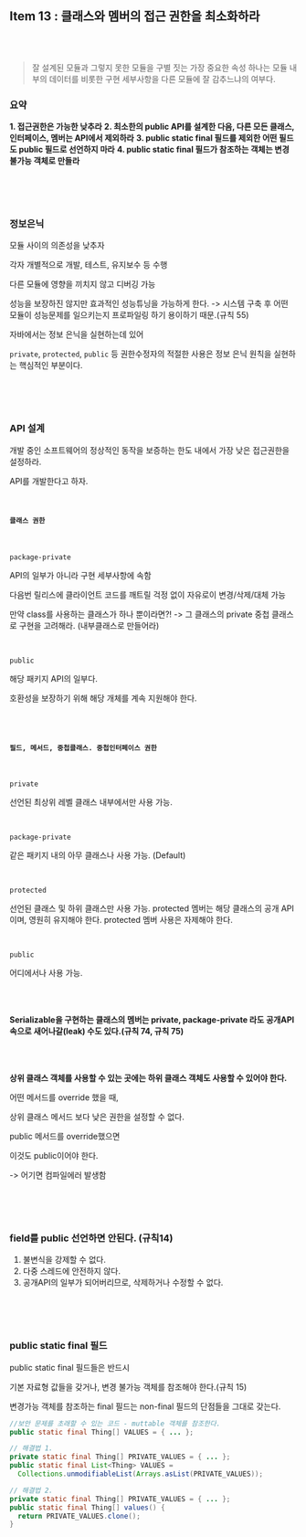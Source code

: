 ## Item 13 : 클래스와 멤버의 접근 권한을 최소화하라

<br/>
<br/>

>잘 설계된 모듈과 그렇지 못한 모듈을 구별 짓는 가장 중요한 속성 하나는 모듈 내부의 데이터를 비롯한 구현 세부사항을 다른 모듈에 잘 감추느냐의 여부다.

### 요약
**1. 접근권한은 가능한 낮추라**
**2. 최소한의 public API를 설계한 다음, 다른 모든 클래스, 인터페이스, 멤버는 API에서 제외하라**
**3. public static final 필드를 제외한 어떤 필드도 public 필드로 선언하지 마라**
**4. public static final 필드가 참조하는 객체는 변경 불가능 객체로 만들라**

<br/>
<br/>
<br/>

### 정보은닉

모듈 사이의 의존성을 낮추자

각자 개별적으로 개발, 테스트, 유지보수 등 수행

다른 모듈에 영향을 끼치지 않고 디버깅 가능

성능을 보장하진 않지만 효과적인 성능튜닝을 가능하게 한다.
-> 시스템 구축 후 어떤 모듈이 성능문제를 일으키는지 프로파일링 하기 용이하기 때문.(규칙 55)

자바에서는 정보 은닉을 실현하는데 있어

`private`, `protected`, `public` 등 권한수정자의 적절한 사용은 정보 은닉 원칙을 실현하는 핵심적인 부분이다.

<br/>
<br/>
<br/>

### API 설계

개발 중인 소프트웨어의 정상적인 동작을 보증하는 한도 내에서 가장 낮은 접근권한을 설정하라.

API를 개발한다고 하자.

<br/>

#### `클래스 권한`

<br/>

`package-private`  

API의 일부가 아니라 구현 세부사항에 속함

다음번 릴리스에 클라이언트 코드를 깨트릴 걱정 없이 자유로이 변경/삭제/대체 가능

만약 class를 사용하는 클래스가 하나 뿐이라면?!
-> 그 클래스의 private 중첩 클래스로 구현을 고려해라. (내부클래스로 만들어라)

<br/>

`public`  

해당 패키지 API의 일부다.

호환성을 보장하기 위해 해당 개체를 계속 지원해야 한다.

<br/>
<br/>

#### `필드, 메서드, 중첩클래스. 중첩인터페이스 권한`

<br/>

`private`

선언된 최상위 레벨 클래스 내부에서만 사용 가능.

<br/>

`package-private`

 같은 패키지 내의 아무 클래스나 사용 가능. (Default)

 <br/>

`protected`

선언된 클래스 및 하위 클래스만 사용 가능.
protected 멤버는 해당 클래스의 공개 API이며, 영원히 유지해야 한다. protected 멤버 사용은 자제해야 한다.

<br/>

`public`

어디에서나 사용 가능.

<br/>
<br/>

**Serializable을 구현하는 클래스의 멤버는
private, package-private 라도 공개API속으로 새어나갈(leak) 수도 있다.(규칙 74, 규칙 75)**

<br/>


<br/>

**상위 클래스 객체를 사용할 수 있는 곳에는 하위 클래스 객체도 사용할 수 있어야 한다.**

어떤 메서드를 override 했을 때,

상위 클래스 메서드 보다 낮은 권한을 설정할 수 없다.

public 메서드를 override했으면

이것도 public이어야 한다.

-> 어기면 컴파일에러 발생함


<br/>
<br/>
<br/>

### field를 public 선언하면 안된다. (규칙14)
1. 불변식을 강제할 수 없다.
2. 다중 스레드에 안전하지 않다.
3. 공개API의 일부가 되어버리므로, 삭제하거나 수정할 수 없다.

<br/>
<br/>
<br/>

### public static final 필드
public static final 필드들은 반드시

기본 자료형 값들을 갖거나, 변경 불가능 객체를 참조해야 한다.(규칙 15)

변경가능 객체를 참조하는 final 필드는 non-final 필드의 단점들을 그대로 갖는다.
<br/>

```Java
//보안 문제를 초래할 수 있는 코드 - muttable 객체를 참조한다.
public static final Thing[] VALUES = { ... };
```

```Java
// 해결법 1.
private static final Thing[] PRIVATE_VALUES = { ... };
public static final List<Thing> VALUES =
  Collections.unmodifiableList(Arrays.asList(PRIVATE_VALUES));
```


```Java
// 해결법 2.
private static final Thing[] PRIVATE_VALUES = { ... };
public static final Thing[] values() {
  return PRIVATE_VALUES.clone();
}
```


<br/>
<br/>
<br/>

